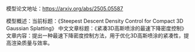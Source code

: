 模型论文地址：https://arxiv.org/abs/2505.05587

模型概述：当前标题：《Steepest Descent Density Control for Compact 3D Gaussian Splatting》
中文文章标题：《紧凑3D高斯喷涂的最速下降密度控制》
文章内容：提出一种最速下降密度控制方法，用于优化3D高斯喷涂的紧凑性，提高渲染质量与效率。
